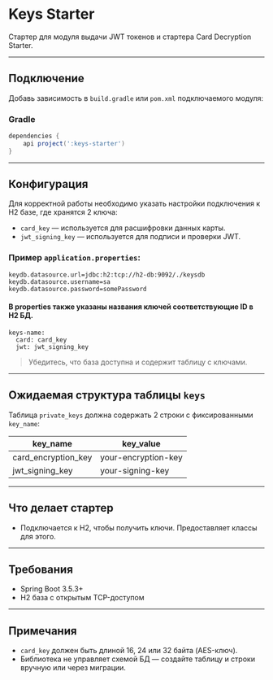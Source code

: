 # Keys Starter

Стартер для модуля выдачи JWT токенов и стартера Card Decryption Starter.

---

## Подключение

Добавь зависимость в `build.gradle` или `pom.xml` подключаемого модуля:

### Gradle

```groovy
dependencies {
    api project(':keys-starter')
}
```

---

## Конфигурация

Для корректной работы необходимо указать настройки подключения к H2 базе, где хранятся 2 ключа:

- `card_key` — используется для расшифровки данных карты.
- `jwt_signing_key` — используется для подписи и проверки JWT.

### Пример `application.properties`:

```properties
keydb.datasource.url=jdbc:h2:tcp://h2-db:9092/./keysdb
keydb.datasource.username=sa
keydb.datasource.password=somePassword

```

#### В properties также указаны названия ключей соответствующие ID в H2 БД.

``` properties
keys-name:
  card: card_key
  jwt: jwt_signing_key
```

> Убедитесь, что база доступна и содержит таблицу с ключами.

---

## Ожидаемая структура таблицы `keys`

Таблица `private_keys` должна содержать 2 строки с фиксированными `key_name`:

| key_name            | key_value           |
|---------------------|---------------------|
| card_encryption_key | your-encryption-key |
| jwt_signing_key     | your-signing-key    |

---

## Что делает стартер

- Подключается к H2, чтобы получить ключи. Предоставляет классы для этого.

---

## Требования

- Spring Boot 3.5.3+
- H2 база с открытым TCP-доступом

---

## Примечания

- `card_key` должен быть длиной 16, 24 или 32 байта (AES-ключ).
- Библиотека не управляет схемой БД — создайте таблицу и строки вручную или через миграции.